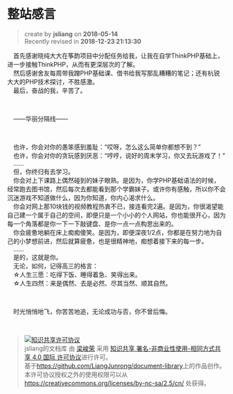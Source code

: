 整站感言
===

> create by **jsliang** on **2018-05-14**  
> Recently revised in **2018-12-23 21:13:30**

&emsp;首先感谢晓纯大大在筝韵项目中分配任务给我，让我在自学ThinkPHP基础上，进一步接触ThinkPHP，从而有更深层次的了解。  
&emsp;然后感谢舍友每周带我蹭PHP基础课、借书给我写那乱糟糟的笔记；还有杭锐大大的PHP技术探讨，不胜感激。  
&emsp;最后，奋战的我，辛苦了。  

<br>

&emsp;——华丽分隔线——

<br>

&emsp;也许，你会对你的愚笨感到羞耻：“哎呀，怎么这么简单你都想不到？”  
&emsp;也许，你会对你的贪玩感到厌恶：“哼哼，说好的周末学习，你又去玩游戏了！”  
&emsp;……  
&emsp;但，你终归有去学习。  
&emsp;你会对上下课路上偶然碰到的妹子眼熟。是因为，你学PHP基础语法的时候，经常跑去图书馆，然后每次去都能看到那个学霸妹子。或许你有感触，所以你不会沉迷游戏不知道做什么，因为你知道，你内心渴求什么。  
&emsp;你会对网上那10块钱的视频教程热衷不已，接连看完2遍。是因为，你很渴望能自己建一个属于自己的空间，即便只是一个小小的个人网站，你也能很开心，因为每一个角落都是你一下一下敲键盘、是你一点一点构思出来的。  
&emsp;你会疲惫地躺在床上痴痴傻笑。是因为，即便深夜1/2点，你都是在努力地为自己的小梦想前进，然后就算疲惫，也是很精神地，痴想着接下来的每一步。  
&emsp;……  
&emsp;是的，这就是你。  
&emsp;无论，如何，记得高三的格言：  
&emsp;☆人生三愿：吃得下饭、睡得着急、笑得出来。  
&emsp;☆人生四然：来是偶然、去是必然、尽其当然、顺其自然。  

<br>

&emsp;时光悄悄地飞，你苦苦地追，无论成功与否，你不曾后悔。


<br>

> <a rel="license" href="http://creativecommons.org/licenses/by-nc-sa/4.0/"><img alt="知识共享许可协议" style="border-width:0" src="https://i.creativecommons.org/l/by-nc-sa/4.0/88x31.png" /></a><br /><span xmlns:dct="http://purl.org/dc/terms/" property="dct:title">jsliang的文档库</span> 由 <a xmlns:cc="http://creativecommons.org/ns#" href="https://github.com/LiangJunrong/document-library" property="cc:attributionName" rel="cc:attributionURL">梁峻荣</a> 采用 <a rel="license" href="http://creativecommons.org/licenses/by-nc-sa/4.0/">知识共享 署名-非商业性使用-相同方式共享 4.0 国际 许可协议</a>进行许可。<br />基于<a xmlns:dct="http://purl.org/dc/terms/" href="https://github.com/LiangJunrong/document-library" rel="dct:source">https://github.com/LiangJunrong/document-library</a>上的作品创作。<br />本许可协议授权之外的使用权限可以从 <a xmlns:cc="http://creativecommons.org/ns#" href="https://creativecommons.org/licenses/by-nc-sa/2.5/cn/" rel="cc:morePermissions">https://creativecommons.org/licenses/by-nc-sa/2.5/cn/</a> 处获得。